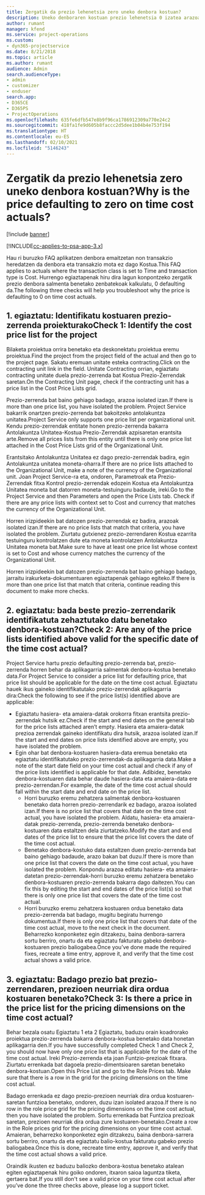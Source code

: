 ```yaml
---
title: Zergatik da prezio lehenetsia zero uneko denbora kostuan?
description: Uneko denboraren kostuan prezio lehenetsia 0 izatea arazoa konpontzeko.
author: rumant
manager: kfend
ms.service: project-operations
ms.custom:
- dyn365-projectservice
ms.date: 8/21/2018
ms.topic: article
ms.author: rumant
audience: Admin
search.audienceType:
- admin
- customizer
- enduser
search.app:
- D365CE
- D365PS
- ProjectOperations
ms.openlocfilehash: 635fe6dfb547e8b9f96ca1786912309a770e24c2
ms.sourcegitcommit: 418fa1fe9d605b8faccc2d5dee1b04b4e753f194
ms.translationtype: HT
ms.contentlocale: eu-ES
ms.lasthandoff: 02/10/2021
ms.locfileid: "5146243"
---
```

# <a name="why-is-the-price-defaulting-to-zero-on-time-cost-actuals"></a><span data-ttu-id="9da6c-103">Zergatik da prezio lehenetsia zero uneko denbora kostuan?</span><span class="sxs-lookup"><span data-stu-id="9da6c-103">Why is the price defaulting to zero on time cost actuals?</span></span>

[!include [banner](../includes/psa-now-project-operations.md)]

[!INCLUDE[cc-applies-to-psa-app-3.x](../includes/cc-applies-to-psa-app-3x.md)]

<span data-ttu-id="9da6c-104">Hau ri buruzko FAQ aplikatzen denbora emaitzetan non transakzio heredatzen da denbora eta transakzio mota ez dago Kostua.</span><span class="sxs-lookup"><span data-stu-id="9da6c-104">This FAQ applies to actuals where the transaction class is set to Time and transaction type is Cost.</span></span> <span data-ttu-id="9da6c-105">Hurrengo egiaztapenak hiru dira lagun konpontzeko zergatik prezio denbora salmenta benetako zenbatekoak kalkulatu, 0 defaulting da.</span><span class="sxs-lookup"><span data-stu-id="9da6c-105">The following three checks will help you troubleshoot why the price is defaulting to 0 on time cost actuals.</span></span>
 
## <a name="check-1-identify-the-cost-price-list-for-the-project"></a><span data-ttu-id="9da6c-106">1. egiaztatu: Identifikatu kostuaren prezio-zerrenda proiekturako</span><span class="sxs-lookup"><span data-stu-id="9da6c-106">Check 1: Identify the cost price list for the project</span></span>

<span data-ttu-id="9da6c-107">Bilaketa proiektua orrira benetako eta deskonektatu proiektua eremu proiektua.</span><span class="sxs-lookup"><span data-stu-id="9da6c-107">Find the project from the project field of the actual and then go to the project page.</span></span> <span data-ttu-id="9da6c-108">Sakatu eremuan unitate esteka contracting.</span><span class="sxs-lookup"><span data-stu-id="9da6c-108">Click on the contracting unit link in the field.</span></span> <span data-ttu-id="9da6c-109">Unitate Contracting orrian, egiaztatu contracting unitate duela prezio-zerrenda bat Kostua Prezio-Zerrendak saretan.</span><span class="sxs-lookup"><span data-stu-id="9da6c-109">On the Contracting Unit page, check if the contracting unit has a price list in the Cost Price Lists grid.</span></span>

<span data-ttu-id="9da6c-110">Prezio-zerrenda bat baino gehiago badago, arazoa isolated izan.</span><span class="sxs-lookup"><span data-stu-id="9da6c-110">If there is more than one price list, you have isolated the problem.</span></span> <span data-ttu-id="9da6c-111">Project Service bakarrik onartzen prezio-zerrenda bat bakoitzeko antolakuntza unitatea.</span><span class="sxs-lookup"><span data-stu-id="9da6c-111">Project Service only supports one price list per organizational unit.</span></span> <span data-ttu-id="9da6c-112">Kendu prezio-zerrendak entitate honen prezio-zerrenda bakarra Antolakuntza Unitatea-Kostua Prezio-Zerrendak azpisaretan erantsita arte.</span><span class="sxs-lookup"><span data-stu-id="9da6c-112">Remove all prices lists from this entity until there is only one price list attached in the Cost Price Lists grid of the Organizational Unit.</span></span>

<span data-ttu-id="9da6c-113">Erantsitako Antolakuntza Unitatea ez dago prezio-zerrendak badira, egin Antolakuntza unitatea moneta-oharra.</span><span class="sxs-lookup"><span data-stu-id="9da6c-113">If there are no price lists attached to the Organizational Unit, make a note of the currency of the Organizational unit.</span></span> <span data-ttu-id="9da6c-114">Joan Project Service-ra eta, ondoren, Parametroak eta Prezio-Zerrendak fitxa Kontrol prezio-zerrendak edozein Kostua eta Antolakuntza Unitatea moneta bat datorren moneta-testuinguru badaude, ireki.</span><span class="sxs-lookup"><span data-stu-id="9da6c-114">Go to the Project Service and then Parameters and open the Price Lists tab. Check if there are any price lists with context set to Cost and currency that matches the currency of the Organizational Unit.</span></span>
 
<span data-ttu-id="9da6c-115">Horren irizpideekin bat datozen prezio-zerrendak ez badira, arazoak isolated izan.</span><span class="sxs-lookup"><span data-stu-id="9da6c-115">If there are no price lists that match that criteria, you have isolated the problem.</span></span> <span data-ttu-id="9da6c-116">Ziurtatu gutxienez prezio-zerrendaren Kostua ezarrita testuinguru kontrolatzen dute eta moneta kontrolatzen Antolakuntza Unitatea moneta bat.</span><span class="sxs-lookup"><span data-stu-id="9da6c-116">Make sure to have at least one price list whose context is set to Cost and whose currency matches the currency of the Organizational Unit.</span></span>

<span data-ttu-id="9da6c-117">Horren irizpideekin bat datozen prezio-zerrenda bat baino gehiago badago, jarraitu irakurketa-dokumentuaren egiaztapenak gehiago egiteko.</span><span class="sxs-lookup"><span data-stu-id="9da6c-117">If there is more than one price list that match that criteria, continue reading this document to make more checks.</span></span>

## <a name="check-2-are-any-of-the-price-lists-identified-above-valid-for-the-specific-date-of-the-time-cost-actual"></a><span data-ttu-id="9da6c-118">2. egiaztatu: bada beste prezio-zerrendarik identifikatuta zehaztutako datu benetako denbora-kostuan?</span><span class="sxs-lookup"><span data-stu-id="9da6c-118">Check 2: Are any of the price lists identified above valid for the specific date of the time cost actual?</span></span>

<span data-ttu-id="9da6c-119">Project Service hartu prezio defaulting prezio-zerrenda bat, prezio-zerrenda horren behar da aplikagarria salmentak denbora-kostua benetako data.</span><span class="sxs-lookup"><span data-stu-id="9da6c-119">For Project Service to consider a price list for defaulting price, that price list should be applicable for the date on the time cost actual.</span></span> <span data-ttu-id="9da6c-120">Egiaztatu hauek ikus gaineko identifikatutako prezio-zerrendak aplikagarria dira:</span><span class="sxs-lookup"><span data-stu-id="9da6c-120">Check the following to see if the price list(s) identified above are applicable:</span></span>

- <span data-ttu-id="9da6c-121">Egiaztatu hasiera- eta amaiera-datak orokorra fitxan erantsita prezio-zerrendak hutsik ez.</span><span class="sxs-lookup"><span data-stu-id="9da6c-121">Check if the start and end dates on the general tab for the price lists attached aren’t empty.</span></span> <span data-ttu-id="9da6c-122">Hasiera eta amaiera-datak prezioa zerrendak gaineko identifikatu dira hutsik, arazoa isolated izan.</span><span class="sxs-lookup"><span data-stu-id="9da6c-122">If the start and end dates on price lists identified above are empty, you have isolated the problem.</span></span> 
- <span data-ttu-id="9da6c-123">Egin ohar bat denbora-kostuaren hasiera-data eremua benetako eta egiaztatu identifikatutako prezio-zerrendak-da aplikagarria data.</span><span class="sxs-lookup"><span data-stu-id="9da6c-123">Make a note of the start date field on your time cost actual and check if any of the price lists identified is applicable for that date.</span></span> <span data-ttu-id="9da6c-124">Adibidez, benetako denbora-kostuaren data behar daude hasiera-data eta amaiera-data ere prezio-zerrendan.</span><span class="sxs-lookup"><span data-stu-id="9da6c-124">For example, the date of the time cost actual should fall within the start date and end date on the price list.</span></span> 
    - <span data-ttu-id="9da6c-125">Horri buruzko eremu zehatzera salmentak denbora-kostuaren benetako data horren prezio-zerrendarik ez badago, arazoa isolated izan.</span><span class="sxs-lookup"><span data-stu-id="9da6c-125">If there is no price list that covers that date on the time cost actual, you have isolated the problem.</span></span> <span data-ttu-id="9da6c-126">Aldatu, hasiera- eta amaiera-datak prezio-zerrenda, prezio-zerrenda benetako denbora-kostuaren data estaltzen dela ziurtatzeko.</span><span class="sxs-lookup"><span data-stu-id="9da6c-126">Modify the start and end dates of the price list to ensure that the price list covers the date of the time cost actual.</span></span> 
    - <span data-ttu-id="9da6c-127">Benetako denbora-kostuko data estaltzen duen prezio-zerrenda bat baino gehiago badaude, arazo bakan bat duzu.</span><span class="sxs-lookup"><span data-stu-id="9da6c-127">If there is more than one price list that covers the date on the time cost actual, you have isolated the problem.</span></span> <span data-ttu-id="9da6c-128">Konpondu arazoa editatu hasiera- eta amaiera-datetan prezio-zerrendak-horri buruzko eremu zehatzera benetako denbora-kostuaren prezio-zerrenda bakarra dago daitezen.</span><span class="sxs-lookup"><span data-stu-id="9da6c-128">You can fix this by editing the start and end dates of the price list(s) so that there is only one price list that covers the date of the time cost actual.</span></span> 
    - <span data-ttu-id="9da6c-129">Horri buruzko eremu zehatzera kostuaren ordua benetako data prezio-zerrenda bat badago, mugitu begiratu hurrengo dokumentua.</span><span class="sxs-lookup"><span data-stu-id="9da6c-129">If there is only one price list that covers that date of the time cost actual, move to the next check in the document.</span></span>
<span data-ttu-id="9da6c-130">Beharrezko konponketez egin ditzakezu, baina denbora-sarrera sortu berriro, onartu da eta egiaztatu fakturatu gabeko denbora-kostuaren prezio baliogabea.</span><span class="sxs-lookup"><span data-stu-id="9da6c-130">Once you’ve done made the required fixes, recreate a time entry, approve it, and verify that the time cost actual shows a valid price.</span></span>

## <a name="check-3-is-there-a-price-in-the-price-list-for-the-pricing-dimensions-on-the-time-cost-actual"></a><span data-ttu-id="9da6c-131">3. egiaztatu: Badago prezio bat prezio-zerrendaren, prezioen neurriak dira ordua kostuaren benetako?</span><span class="sxs-lookup"><span data-stu-id="9da6c-131">Check 3: Is there a price in the price list for the pricing dimensions on the time cost actual?</span></span>

<span data-ttu-id="9da6c-132">Behar bezala osatu Egiaztatu 1 eta 2 Egiaztatu, baduzu orain koadrorako proiektua prezio-zerrenda bakarra denbora-kostua benetako data honetan aplikagarria den.</span><span class="sxs-lookup"><span data-stu-id="9da6c-132">If you have successfully completed Check 1 and Check 2, you should now have only one price list that is applicable for the date of the time cost actual.</span></span> <span data-ttu-id="9da6c-133">Ireki Prezio-zerrenda eta joan Funtzio-prezioak fitxara. Ziurtatu errenkada bat dagoela prezio-dimentsioaren saretan benetako denbora-kostuan.</span><span class="sxs-lookup"><span data-stu-id="9da6c-133">Open this Price List and go to the Role Prices tab. Make sure that there is a row in the grid for the pricing dimensions on the time cost actual.</span></span>

<span data-ttu-id="9da6c-134">Badago errenkada ez dago prezio-prezioen neurriak dira ordua kostuaren-saretan funtzioa benetako, ondoren, duzu izan isolated arazoa.</span><span class="sxs-lookup"><span data-stu-id="9da6c-134">If there is no row in the role price grid for the pricing dimensions on the time cost actual, then you have isolated the problem.</span></span> <span data-ttu-id="9da6c-135">Sortu errenkada bat Funtzioa prezioak saretan, prezioen neurriak dira ordua zure kostuaren-benetako.</span><span class="sxs-lookup"><span data-stu-id="9da6c-135">Create a row in the Role prices grid for the pricing dimensions on your time cost actual.</span></span> <span data-ttu-id="9da6c-136">Amaieran, beharrezko konponketez egin ditzakezu, baina denbora-sarrera sortu berriro, onartu da eta egiaztatu balio-kostua fakturatu gabeko prezio baliogabea.</span><span class="sxs-lookup"><span data-stu-id="9da6c-136">Once this is done, recreate time entry, approve it, and verify that the time cost actual shows a valid price.</span></span>
 
<span data-ttu-id="9da6c-137">Oraindik ikusten ez baduzu baliozko denbora-kostua benetako atalean egiten egiaztapenak hiru goiko ondoren, itxaron saioa laguntza tiketa, gertaera bat.</span><span class="sxs-lookup"><span data-stu-id="9da6c-137">If you still don't see a valid price on your time cost actual after you’ve done the three checks above, please log a support ticket.</span></span>



